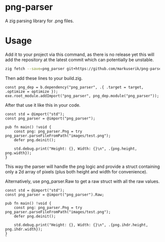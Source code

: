 # png-parser
A zig parsing library for .png files.

# Usage
Add it to your project via this command, as there is no release yet this will
add the repository at the latest commit which can potentially be unstable.
```sh
zig fetch --save=png_parser git+https://github.com/markuserik/png-parser
```

Then add these lines to your build.zig.
```zig
const png_dep = b.dependency("png_parser", .{ .target = target, .optimize = optimize });
exe.root_module.addImport("png_parser", png_dep.module("png_parser"));
```

After that use it like this in your code.
```zig
const std = @import("std");
const png_parser = @import("png_parser");

pub fn main() !void {
    const png: png_parser.Png = try png_parser.parseFileFromPath("images/test.png");
    defer png.deinit();

    std.debug.print("Height: {}, Width: {}\n", .{png.height, png.width});
}
```
This way the parser will handle the png logic and provide a struct containing only a 2d array of pixels (plus both height and width for convenience).

Alternatively, use png_parser.Raw to get a raw struct with all the raw values.
```zig
const std = @import("std");
const png_parser = @import("png_parser").Raw;

pub fn main() !void {
    const png: png_parser.Png = try png_parser.parseFileFromPath("images/test.png");
    defer png.deinit();

    std.debug.print("Height: {}, Width: {}\n", .{png.ihdr.height, png.ihdr.width});
}
`
